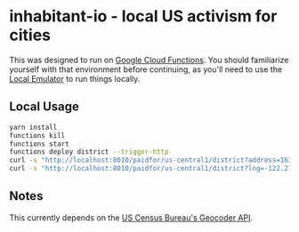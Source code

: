 # inhabitant-io - local US activism for cities

This was designed to run on [Google Cloud Functions][google-cloud-functions]. You should familiarize yourself with that environment before continuing, as you'll need to use the [Local Emulator][google-cloud-functions-emulator] to run things locally.

## Local Usage

```bash
yarn install
functions kill
functions start
functions deploy district --trigger-http
curl -s "http://localhost:8010/paidfor/us-central1/district?address=1637+Stuart+St+Berkeley+CA+94703"
curl -s "http://localhost:8010/paidfor/us-central1/district?lng=-122.27536&lat=37.8501"
```

## Notes

This currently depends on the [US Census Bureau's Geocoder API][us-census-geocoder].

<!-- links -->

[google-cloud-functions]: https://cloud.google.com/functions/docs/
[google-cloud-functions-emulator]: https://github.com/GoogleCloudPlatform/cloud-functions-emulator/
[us-census-geocoder]: https://geocoding.geo.census.gov/geocoder/